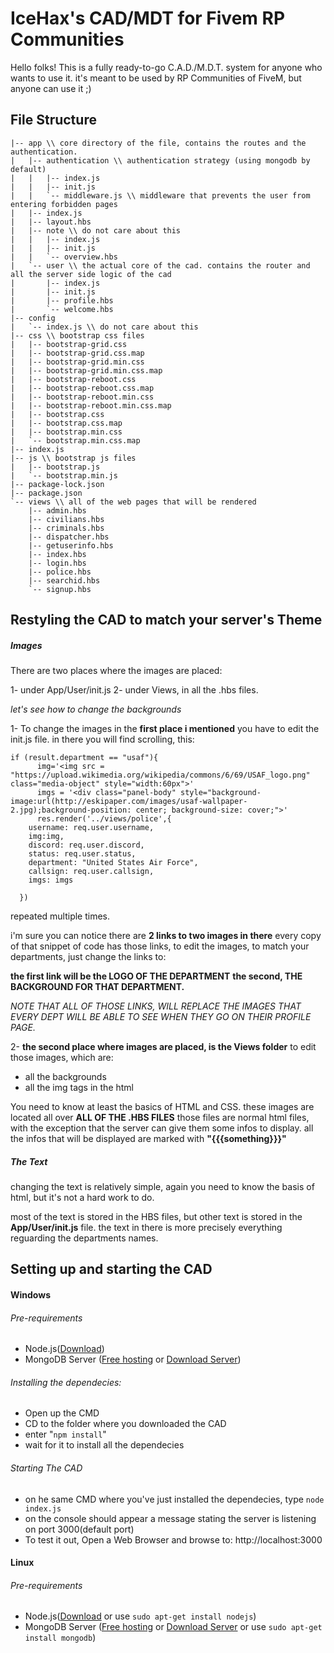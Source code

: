 # IceHax's CAD/MDT for Fivem RP Communities

Hello folks! This is a fully ready-to-go C.A.D./M.D.T. system for anyone who wants to use it. it's meant to be used by RP Communities of FiveM, but anyone can use it ;)

## File Structure
```
|-- app \\ core directory of the file, contains the routes and the authentication.
|   |-- authentication \\ authentication strategy (using mongodb by default)
|   |   |-- index.js
|   |   |-- init.js
|   |   `-- middleware.js \\ middleware that prevents the user from entering forbidden pages
|   |-- index.js
|   |-- layout.hbs
|   |-- note \\ do not care about this
|   |   |-- index.js
|   |   |-- init.js
|   |   `-- overview.hbs
|   `-- user \\ the actual core of the cad. contains the router and all the server side logic of the cad
|       |-- index.js
|       |-- init.js
|       |-- profile.hbs
|       `-- welcome.hbs
|-- config
|   `-- index.js \\ do not care about this
|-- css \\ bootstrap css files
|   |-- bootstrap-grid.css
|   |-- bootstrap-grid.css.map
|   |-- bootstrap-grid.min.css
|   |-- bootstrap-grid.min.css.map
|   |-- bootstrap-reboot.css
|   |-- bootstrap-reboot.css.map
|   |-- bootstrap-reboot.min.css
|   |-- bootstrap-reboot.min.css.map
|   |-- bootstrap.css
|   |-- bootstrap.css.map
|   |-- bootstrap.min.css
|   `-- bootstrap.min.css.map
|-- index.js
|-- js \\ bootstrap js files
|   |-- bootstrap.js
|   `-- bootstrap.min.js
|-- package-lock.json
|-- package.json
`-- views \\ all of the web pages that will be rendered
    |-- admin.hbs
    |-- civilians.hbs
    |-- criminals.hbs
    |-- dispatcher.hbs
    |-- getuserinfo.hbs
    |-- index.hbs
    |-- login.hbs
    |-- police.hbs
    |-- searchid.hbs
    `-- signup.hbs
```


## Restyling the CAD to match your server's Theme

##### Images
There are two places where the images are placed:

1- under App/User/init.js
2- under Views, in all the .hbs files.

*let's see how to change the backgrounds*

1- To change the images in the **first place i mentioned** you have to edit the init.js file. in there you will find scrolling, this:
```
if (result.department == "usaf"){
      img='<img src = "https://upload.wikimedia.org/wikipedia/commons/6/69/USAF_logo.png" class="media-object" style="width:60px">'
      imgs = '<div class="panel-body" style="background-image:url(http://eskipaper.com/images/usaf-wallpaper-2.jpg);background-position: center; background-size: cover;">'
      res.render('../views/police',{
    username: req.user.username,
    img:img,
    discord: req.user.discord,
    status: req.user.status,
    department: "United States Air Force",
    callsign: req.user.callsign,
    imgs: imgs

  })
```
repeated multiple times.

i'm sure you can notice there are **2 links to two images in there** every copy of that snippet of code has those links, to edit  the images, to match your departments, just change the links to:

**the first link will be the LOGO OF THE DEPARTMENT**
**the second, THE BACKGROUND FOR THAT DEPARTMENT.**

*NOTE THAT ALL OF THOSE LINKS, WILL REPLACE THE IMAGES THAT EVERY DEPT WILL BE ABLE TO SEE WHEN THEY GO ON THEIR PROFILE PAGE.*


2- **the second place where images are placed, is the Views folder** to edit those images, which are:

- all the backgrounds
- all the img tags in the html

You need to know at least the basics of HTML and CSS.
these images are located all over **ALL OF THE .HBS FILES** those files are normal html files, with the exception that the server can give them some infos  to display. all the infos that will be displayed are marked with **"{{{something}}}"**
##### The Text
changing the text is relatively simple, again you need to know the basis of html, but it's not a hard work to do.

most of the text is stored in the HBS files, but other text is stored in the **App/User/init.js** file. the text in there is more precisely everything reguarding the departments names.

## Setting up and starting the CAD

#### Windows

###### Pre-requirements
- Node.js([Download](https://nodejs.org/))
- MongoDB Server ([Free hosting](https://mlab.com/) or [Download Server](https://www.mongodb.com/))
###### Installing the dependecies:
- Open up the CMD
- CD to the folder where you downloaded the CAD
- enter "```npm install```"
- wait for it to install all the dependecies
###### Starting The CAD
- on he same CMD where you've just installed the dependecies, type ```node index.js```
- on the console should appear a message stating the server is listening on port 3000(default port)
- To test it out, Open a Web Browser and browse to: http://localhost:3000

#### Linux
###### Pre-requirements
- Node.js([Download](https://nodejs.org/) or use ```sudo apt-get install nodejs```)
- MongoDB Server ([Free hosting](https://mlab.com/) or [Download Server](https://www.mongodb.com/) or use ```sudo apt-get install mongodb```)
